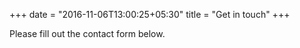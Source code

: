 +++
date = "2016-11-06T13:00:25+05:30"
title = "Get in touch"
+++

Please fill out the contact form below.